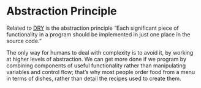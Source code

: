 # Abstraction Principle
Related to [DRY](https://github.com/voxsim/knowledge/blob/master/software-engineer/dont-repeat-yourserlf.md) is the abstraction principle “Each significant piece of functionality in a program should be implemented in just one place in the source code.”

The only way for humans to deal with complexity is to avoid it, by working at higher levels of abstraction. We can get more done if we program by combining components of useful functionality rather than manipulating variables and control flow; that’s why most people order food from a menu in terms of dishes, rather than detail the recipes used to create them.
